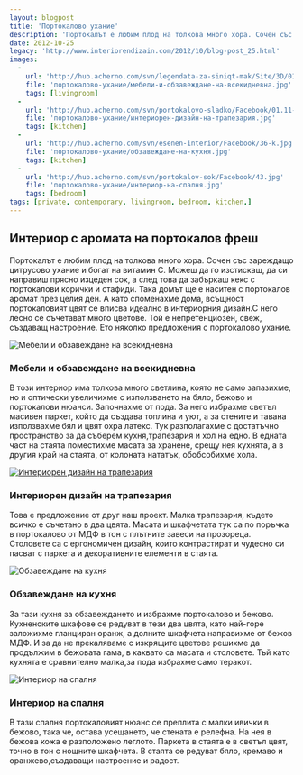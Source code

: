 ```yaml
---
layout: blogpost
title: 'Портокалово ухание'
description: 'Портокалът е любим плод на толкова много хора. Сочен със зареждащо цитрусово ухание и богат на витамин С. Можеш да го изстискаш, да си направиш прясно изцеден сок, а след това да забъркаш кекс с портокалови корички и стафиди. Така домът ще е наситен с портокалов аромат през целия ден. А като споменахме дома, всъщност портокаловият цвят се вписва идеално в интериорния дизайн. '
date: 2012-10-25
legacy: 'http://www.interiorendizain.com/2012/10/blog-post_25.html'
images:
  -
    url: 'http://hub.acherno.com/svn/legendata-za-siniqt-mak/Site/3D/01.1-h_f.jpg'
    file: 'портокалово-ухание/мебели-и-обзавеждане-на-всекидневна.jpg'
    tags: [livingroom]
  -
    url: 'http://hub.acherno.com/svn/portokalovo-sladko/Facebook/01.11-h.jpg'
    file: 'портокалово-ухание/интериорен-дизайн-на-трапезария.jpg'
    tags: [kitchen]
  -
    url: 'http://hub.acherno.com/svn/esenen-interior/Facebook/36-k.jpg'
    file: 'портокалово-ухание/обзавеждане-на-кухня.jpg'
    tags: [kitchen]
  -
    url: 'http://hub.acherno.com/svn/portokalov-sok/Facebook/43.jpg'
    file: 'портокалово-ухание/интериор-на-спалня.jpg'
    tags: [bedroom]
tags: [private, contemporary, livingroom, bedroom, kitchen,]
---
```

## Интериор с аромата на **портокалов фреш**
Портокалът е любим плод на толкова много хора. Сочен със зареждащо цитрусово ухание и богат на витамин С. Можеш да го изстискаш, да си направиш прясно изцеден сок, а след това да забъркаш кекс с портокалови корички и стафиди. Така домът ще е наситен с портокалов аромат през целия ден. А като споменахме дома, всъщност портокаловият цвят се вписва идеално в интериорния дизайн.С него лесно се съчетават много цветове. Той е непретенциозен, свеж, създаващ настроение. Ето няколко предложения с портокалово ухание.

![Мебели и обзавеждане на всекидневна](портокалово-ухание/мебели-и-обзавеждане-на-всекидневна.jpg)
### Мебели и обзавеждане на **всекидневна**

В този интериор има толкова много светлина, която не само запазихме, но и оптически увеличихме с използването на бяло, бежово и портокалови нюанси. Започнахме от пода. За него избрахме светъл масивен паркет, който да създава топлина и уют, а за стените и тавана използвахме бял и цвят охра латекс. Тук разполагахме с достатъчно пространство за да съберем кухня,трапезария и хол на едно. В едната част на стаята поместихме масата за хранене, срещу нея кухнята, а в другия край на стаята, от колоната нататък, обобсобихме хола.

[![Интериорен дизайн на трапезария](портокалово-ухание/интериорен-дизайн-на-трапезария.jpg)](http://acherno.bg/интериорен-дизайн/апартамент/портокалово-сладко/портокалово-сладко.html)
### Интериорен дизайн на **трапезария**

Това е предложение от друг наш проект. Малка трапезария, където всичко е съчетано в два цвята. Масата и шкафчетата тук са по поръчка в портокалово от МДФ в тон с плътните завеси на прозореца. Столовете са с ергономичен дизайн, които контрастират и чудесно си пасват с паркета и декоративните елементи в стаята.

![Обзавеждане на кухня](портокалово-ухание/обзавеждане-на-кухня.jpg)
### Обзавеждане на **кухня**

За тази кухня за обзавеждането и избрахме портокалово и бежово. Кухненските шкафове се редуват в тези два цвята, като най-горе заложихме гланциран оранж, а долните шкафчета направихме от бежов МДФ. И за да не прекаляваме с изкрящите цветове решихме да продължим в бежовата гама, в каквато са масата и столовете. Тъй като кухнята е сравнително малка,за пода избрахме само теракот.

![Интериор на спалня](портокалово-ухание/интериор-на-спалня.jpg)
### Интериор на **спалня**

В тази спалня портокаловият нюанс се преплита с малки ивички в бежово, така че, остава усещането, че стената е релефна. На нея в бежова кожа е разположено леглото. Паркета в стаята е в светъл цвят, точно в тон с нощните шкафчета. В стаята се редуват бяло, кремаво и оранжево,създаващи настроение и радост.